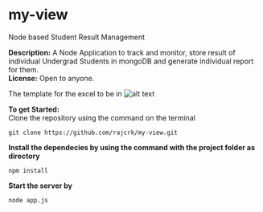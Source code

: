 # my-view
Node based Student Result Management

<b>Description:</b> A Node Application to track and monitor, store result of individual Undergrad Students in mongoDB and generate individual report for them.<br>
<strong>License:</strong> Open to anyone.<br>

The template for the excel to be in 
![alt text](https://github.com/rajcrk/my-view/blob/master/git-template.png)

<b>To get Started:</b><br>
Clone the repository using the command on the terminal
```
git clone https://github.com/rajcrk/my-view.git
```

<b>Install the dependecies by using the command with the project folder as directory</b>
```
npm install
```

<b>Start the server by</b>
```
node app.js
```

